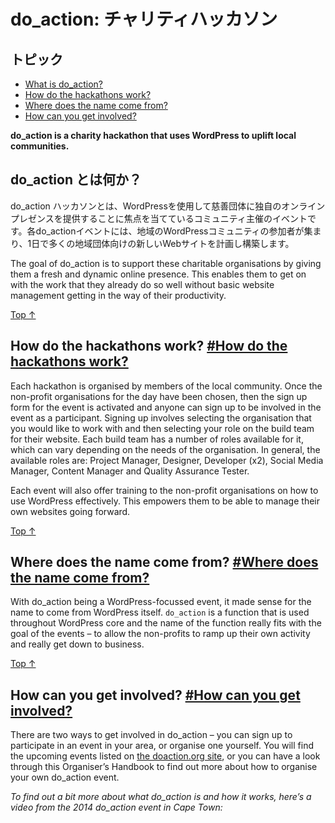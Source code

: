 <!--
# do_action: Charity Hackathon
-->
# do_action: チャリティハッカソン

<!--
## Topics
-->
## トピック

*   [What is do_action?](#what-is-do_action)
*   [How do the hackathons work?](#how-do-the-hackathons-work)
*   [Where does the name come from?](#where-does-the-name-come-from)
*   [How can you get involved?](#how-can-you-get-involved)

**do_action is a charity hackathon that uses WordPress to uplift local communities.**

<!--
## What is do_action? [#What is do_action?](#what-is-do_action)
-->
## do_action とは何か？

<!--
do\_action hackathons are community-organised events that are focussed on using WordPress to give deserving charitable organisations their own online presence. Each do\_action event includes participants from the local WordPress community coming together to plan and build brand new websites for a number of local organisations in one day.
-->
do\_action ハッカソンとは、WordPressを使用して慈善団体に独自のオンラインプレゼンスを提供することに焦点を当てているコミュニティ主催のイベントです。各do\_actionイベントには、地域のWordPressコミュニティの参加者が集まり、1日で多くの地域団体向けの新しいWebサイトを計画し構築します。

The goal of do_action is to support these charitable organisations by giving them a fresh and dynamic online presence. This enables them to get on with the work that they already do so well without basic website management getting in the way of their productivity.

[Top ↑](#top)

## How do the hackathons work? [#How do the hackathons work?](#how-do-the-hackathons-work)

Each hackathon is organised by members of the local community. Once the non-profit organisations for the day have been chosen, then the sign up form for the event is activated and anyone can sign up to be involved in the event as a participant. Signing up involves selecting the organisation that you would like to work with and then selecting your role on the build team for their website. Each build team has a number of roles available for it, which can vary depending on the needs of the organisation. In general, the available roles are: Project Manager, Designer, Developer (x2), Social Media Manager, Content Manager and Quality Assurance Tester.

Each event will also offer training to the non-profit organisations on how to use WordPress effectively. This empowers them to be able to manage their own websites going forward.

[Top ↑](#top)

## Where does the name come from? [#Where does the name come from?](#where-does-the-name-come-from)

With do_action being a WordPress-focussed event, it made sense for the name to come from WordPress itself. `do_action` is a function that is used throughout WordPress core and the name of the function really fits with the goal of the events – to allow the non-profits to ramp up their own activity and really get down to business.

[Top ↑](#top)

## How can you get involved? [#How can you get involved?](#how-can-you-get-involved)

There are two ways to get involved in do_action – you can sign up to participate in an event in your area, or organise one yourself. You will find the upcoming events listed on [the doaction.org site](http://doaction.org/), or you can have a look through this Organiser’s Handbook to find out more about how to organise your own do_action event.

_To find out a bit more about what do\_action is and how it works, here’s a video from the 2014 do\_action event in Cape Town:_
